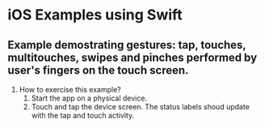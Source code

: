 # iOS Examples using Swift
## Example demostrating gestures: tap, touches, multitouches, swipes and pinches performed by user's fingers on the touch screen.
1. How to exercise this example?
    1. Start the app on a physical device.
    2. Touch and tap the device screen. The status labels shoud update with the tap and touch activity.


